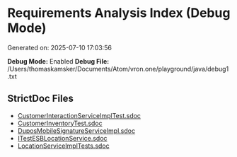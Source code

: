 # Requirements Analysis Index (Debug Mode)

Generated on: 2025-07-10 17:03:56

**Debug Mode:** Enabled
**Debug File:** /Users/thomaskamsker/Documents/Atom/vron.one/playground/java/debug1.txt

## StrictDoc Files

- [CustomerInteractionServiceImplTest.sdoc](strictdoc/cuco-core/CustomerInteractionServiceImplTest.sdoc)
- [CustomerInventoryTest.sdoc](strictdoc/cuco-core/CustomerInventoryTest.sdoc)
- [DuposMobileSignatureServiceImpl.sdoc](strictdoc/cuco-core/DuposMobileSignatureServiceImpl.sdoc)
- [ITestESBLocationService.sdoc](strictdoc/cuco-core/ITestESBLocationService.sdoc)
- [LocationServiceImplTests.sdoc](strictdoc/cuco-core/LocationServiceImplTests.sdoc)
